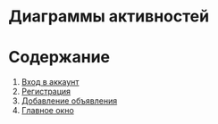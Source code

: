 # Диаграммы активностей

# Содержание
1. [Вход в аккаунт](#1)
2. [Регистрация](#2)
3. [Добавление объявления](#3)
4. [Главное окно](#4)
